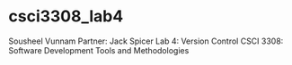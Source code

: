 # csci3308_lab4
Sousheel Vunnam
Partner: Jack Spicer
Lab 4: Version Control
CSCI 3308: Software Development Tools and Methodologies
